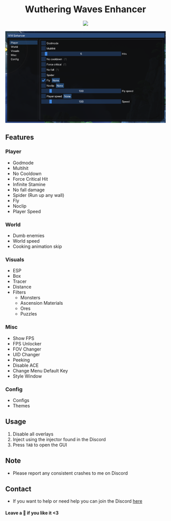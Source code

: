 <h1 align="center">Wuthering Waves Enhancer</h1>

<p align="center">
 <a href="https://discord.gg/PKbutPa4wQ"><img src="https://img.shields.io/discord/1247551674139017267?label=Discord&logo=discord&style=for-the-badge&color=blue"></a>
</p>

<p align="center">
  <img src="WW-SS.png">
</p>

## Features
### Player
- Godmode
- Multihit
- No Cooldown
- Force Critical Hit
- Infinite Stamine
- No fall damage
- Spider (Run up any wall)
- Fly
- Noclip
- Player Speed
### World
- Dumb enemies
- World speed
- Cooking animation skip
### Visuals
- ESP
- Box
- Tracer
- Distance
- Filters
  - Monsters
  - Ascension Materials
  - Ores
  - Puzzles

### Misc
- Show FPS
- FPS Unlocker
- FOV Changer
- UID Changer
- Peeking
- Disable ACE
- Change Menu Default Key
- Style Window

### Config
- Configs
- Themes


## Usage
1. Disable all overlays
2. Inject using the injector found in the Discord
3. Press `TAB` to open the GUI

## Note
- Please report any consistent crashes to me on Discord

## Contact
- If you want to help or need help you can join the Discord [here](https://hellokittyfan48.github.io/)

#### Leave a 🌟 if you like it <3
